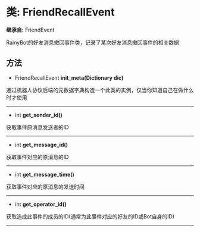 # 类: FriendRecallEvent  
  
**继承自:** FriendEvent  
  
RainyBot的好友消息撤回事件类，记录了某次好友消息撤回事件的相关数据  
  
## 方法 
  
- FriendRecallEvent **init_meta(Dictionary dic)**  
  
通过机器人协议后端的元数据字典构造一个此类的实例，仅当你知道自己在做什么时才使用  
  
---  
  
- int **get_sender_id()**  
  
获取事件原消息发送者的ID  
  
---  
  
- int **get_message_id()**  
  
获取事件对应的原消息的ID  
  
---  
  
- int **get_message_time()**  
  
获取事件对应的原消息的发送时间  
  
---  
  
- int **get_operator_id()**  
  
获取造成此事件的成员的ID(通常为此事件对应的好友的ID或Bot自身的ID)  
  
---  
  

